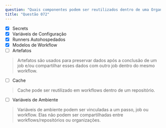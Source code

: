 ```yaml
---
question: "Quais componentes podem ser reutilizados dentro de uma Organização no GitHub? (Selecione quatro.)"
title: "Questão 072"
---
```


- [x] Secrets
- [x] Variáveis de Configuração
- [x] Runners Autohospedados
- [x] Modelos de Workflow
- [ ] Artefatos  
> Artefatos são usados para preservar dados após a conclusão de um job e/ou compartilhar esses dados com outro job dentro do mesmo workflow.  
- [ ] Cache  
> Cache pode ser reutilizado em workflows dentro de um repositório.  
- [ ] Variáveis de Ambiente  
> Variáveis de ambiente podem ser vinculadas a um passo, job ou workflow. Elas não podem ser compartilhadas entre workflows/repositórios ou organizações.  
